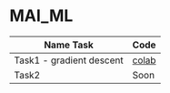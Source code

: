 # MAI_ML
| Name Task             | Code                                                               |
| ----------------- | ------------------------------------------------------------------ |
| Task1 - gradient descent | [colab](https://colab.research.google.com/drive/1VV-DNhtjlmnDYreD4w6IASsU6EDLwDJF?usp=sharing) |
| Task2 | Soon |
